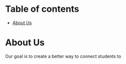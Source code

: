 # Table of contents

* [About Us](#about-us)

# About Us
Our goal is to create a better way to connect students to
